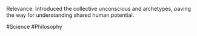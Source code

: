Relevance: Introduced the collective unconscious and archetypes, paving the way for understanding shared human potential.

#Science #Philosophy